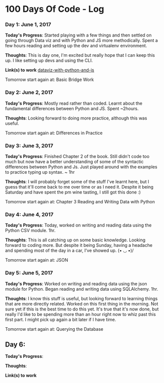 # 100 Days Of Code - Log

### Day 1: June 1, 2017

**Today's Progress**: 
Started playing with a few things and then settled on going through Data viz and with Python and JS more methodically. Spent a few hours reading and setting up the dev and virtualenv environment.  

**Thoughts**: 
This is day one, I'm excited but really hope that I can keep this up. I like setting up devs and using the CLI. 

**Link(s) to work**
[dataviz-with-python-and-js](https://github.com/Geege/dataviz-with-python-and-js)

Tomorrow start again at: Basic Bridge Work


### Day 2: June 2, 2017

**Today's Progress**: 
Mostly read rather than coded. Learnt about the fundamental differences between Python and JS. Spent ~2hours.

**Thoughts**: 
Looking forward to doing more practice, although this was useful.

Tomorrow start again at: Differences in Practice

### Day 3: June 3, 2017

**Today's Progress**: 
Finished Chapter 2 of the book. Still didn't code too much but now have a better understanding of some of the syntactic differences between Python and Js. Just played around with the examples to practice typing up syntax. ~ 1hr

**Thoughts**: 
I will probably forget some of the stuff I've learnt here, but I guess that it'll come back to me over time or as I need it. Despite it being Saturday and have spent the pm wine tasting, I still got this done :)

Tomorrow start again at: Chapter 3 Reading and Writing Data with Python

### Day 4: June 4, 2017

**Today's Progress**: 
Today, worked on writing and reading data using the Python CSV module. 1hr.

**Thoughts**: 
This is all catching up on some basic knowledge. Looking forward to coding more. But despite it being Sunday, having a headache and spending most of the day in a car, I've showed up.  \(• ◡ •)/ 

Tomorrow start again at: JSON

### Day 5: June 5, 2017

**Today's Progress**: 
Worked on writing and reading data using the json module for Python. Began reading and writing data using SQLAlchemy. 1hr.

**Thoughts**: 
I know this stuff is useful, but looking forward to learning things that are more directly related. Worked on this first thing in the morning. Not sure yet if this is the best time to do this yet. It's true that it's now done, but really I'd like to be spending more than an hour right now to whiz past this first part. I might pick up again a bit later if I have time.

Tomorrow start again at: Querying the Database

## Day 6:

**Today's Progress**: 

**Thoughts**: 

**Link(s) to work**